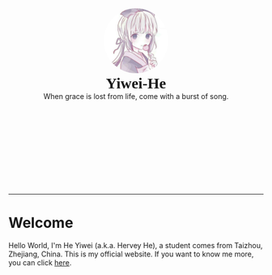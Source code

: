 <center><img alt="Heyiwei" style="border-radius:50%; height:128px; height:8rem; width:128px; width:8rem;" src="/08C75D59-787F-4A0B-B38E-18EE2EA57537.jpeg"><br/><span style="font-family:Source Han Sans CAN,Microsoft YaHei,微软雅黑;font-size:30px;"><b>Yiwei-He</b></span></h2><br/>When grace is lost from life, come with a burst of song.</br><svg class="icon" aria-hidden="true" font-size="2em"><use xlink:href="#icon-QQ"></use></svg></center><br/>

----

# Welcome
Hello World, I'm He Yiwei (a.k.a. Hervey He), a student comes from Taizhou, Zhejiang, China. This is my official website. If you want to know me more, you can click [here](/about.md).
